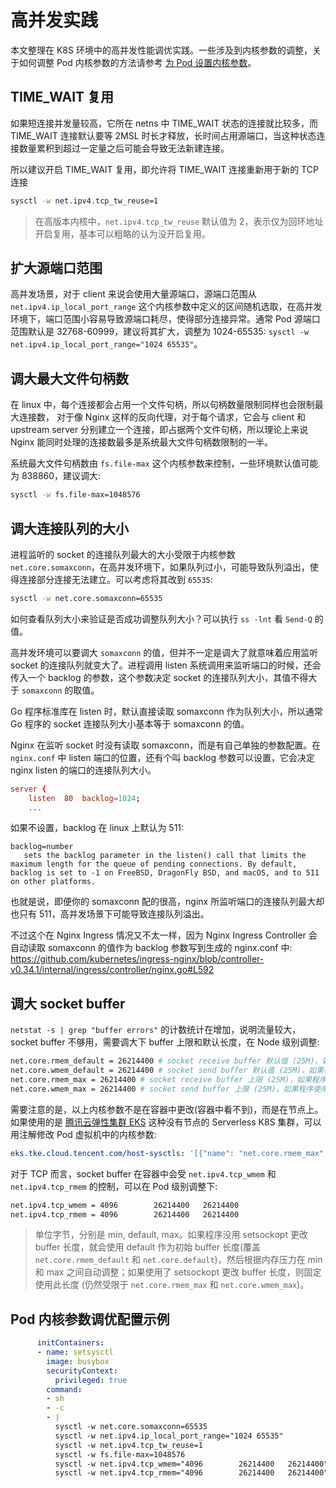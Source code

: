 # 高并发实践

本文整理在 K8S 环境中的高并发性能调优实践。一些涉及到内核参数的调整，关于如何调整 Pod 内核参数的方法请参考 [为 Pod 设置内核参数](../../trick/deploy/set-sysctl.md)。

## TIME_WAIT 复用

如果短连接并发量较高，它所在 netns 中 TIME_WAIT 状态的连接就比较多，而 TIME_WAIT 连接默认要等 2MSL 时长才释放，长时间占用源端口，当这种状态连接数量累积到超过一定量之后可能会导致无法新建连接。

所以建议开启 TIME_WAIT 复用，即允许将 TIME_WAIT 连接重新用于新的 TCP 连接

```bash
sysctl -w net.ipv4.tcp_tw_reuse=1
```

> 在高版本内核中，`net.ipv4.tcp_tw_reuse` 默认值为 2，表示仅为回环地址开启复用，基本可以粗略的认为没开启复用。

## 扩大源端口范围

高并发场景，对于 client 来说会使用大量源端口，源端口范围从 `net.ipv4.ip_local_port_range` 这个内核参数中定义的区间随机选取，在高并发环境下，端口范围小容易导致源端口耗尽，使得部分连接异常。通常 Pod 源端口范围默认是 32768-60999，建议将其扩大，调整为 1024-65535: `sysctl -w net.ipv4.ip_local_port_range="1024 65535"`。

## 调大最大文件句柄数

在 linux 中，每个连接都会占用一个文件句柄，所以句柄数量限制同样也会限制最大连接数， 对于像 Nginx 这样的反向代理，对于每个请求，它会与 client 和 upstream server 分别建立一个连接，即占据两个文件句柄，所以理论上来说 Nginx 能同时处理的连接数最多是系统最大文件句柄数限制的一半。

系统最大文件句柄数由 `fs.file-max` 这个内核参数来控制，一些环境默认值可能为 838860，建议调大:

```bash
sysctl -w fs.file-max=1048576
```

## 调大连接队列的大小

进程监听的 socket 的连接队列最大的大小受限于内核参数 `net.core.somaxconn`，在高并发环境下，如果队列过小，可能导致队列溢出，使得连接部分连接无法建立。可以考虑将其改到 `65535`:

```bash
sysctl -w net.core.somaxconn=65535
```

如何查看队列大小来验证是否成功调整队列大小？可以执行 `ss -lnt` 看 `Send-Q` 的值。

高并发环境可以要调大 `somaxconn` 的值，但并不一定是调大了就意味着应用监听 socket 的连接队列就变大了。进程调用 listen 系统调用来监听端口的时候，还会传入一个 backlog 的参数，这个参数决定 socket 的连接队列大小，其值不得大于 `somaxconn` 的取值。

Go 程序标准库在 listen 时，默认直接读取 somaxconn 作为队列大小，所以通常 Go 程序的 socket 连接队列大小基本等于 somaxconn 的值。

Nginx 在监听 socket 时没有读取 somaxconn，而是有自己单独的参数配置。在 `nginx.conf` 中 listen 端口的位置，还有个叫 backlog 参数可以设置，它会决定 nginx listen 的端口的连接队列大小。

``` nginx.conf
server {
    listen  80  backlog=1024;
    ...
```

如果不设置，backlog 在 linux 上默认为 511:

```
backlog=number
   sets the backlog parameter in the listen() call that limits the maximum length for the queue of pending connections. By default, backlog is set to -1 on FreeBSD, DragonFly BSD, and macOS, and to 511 on other platforms.
```

也就是说，即便你的 somaxconn 配的很高，nginx 所监听端口的连接队列最大却也只有 511，高并发场景下可能导致连接队列溢出。

不过这个在 Nginx Ingress 情况又不太一样，因为 Nginx Ingress Controller 会自动读取 somaxconn 的值作为 backlog 参数写到生成的 nginx.conf 中: https://github.com/kubernetes/ingress-nginx/blob/controller-v0.34.1/internal/ingress/controller/nginx.go#L592

## 调大 socket buffer

`netstat -s | grep "buffer errors"` 的计数统计在增加，说明流量较大，socket buffer 不够用，需要调大下 buffer 上限和默认长度，在 Node 级别调整:

```bash
net.core.rmem_default = 26214400 # socket receive buffer 默认值 (25M)，如果程序没用 setsockopt 更改 buffer 长度的话，默认用这个值。
net.core.wmem_default = 26214400 # socket send buffer 默认值 (25M)，如果程序没用 setsockopt 更改 buffer 长度的话，默认用这个值。
net.core.rmem_max = 26214400 # socket receive buffer 上限 (25M)，如果程序使用 setsockopt 更改 buffer 长度，最大不能超过此限制。
net.core.wmem_max = 26214400 # socket send buffer 上限 (25M)，如果程序使用 setsockopt 更改 buffer 长度，最大不能超过此限制。
```

需要注意的是，以上内核参数不是在容器中更改(容器中看不到)，而是在节点上。如果使用的是 [腾讯云弹性集群 EKS](https://console.cloud.tencent.com/tke2/ecluster) 这种没有节点的 Serverless K8S 集群，可以用注解修改 Pod 虚拟机中的内核参数:

```yaml
eks.tke.cloud.tencent.com/host-sysctls: '[{"name": "net.core.rmem_max","value": "26214400"},{"name": "net.core.wmem_max","value": "26214400"},{"name": "net.core.rmem_default","value": "26214400"},{"name": "net.core.wmem_default","value": "26214400"}]'
```

对于 TCP 而言，socket buffer 在容器中会受 `net.ipv4.tcp_wmem` 和 `net.ipv4.tcp_rmem` 的控制，可以在 Pod 级别调整下:

```bash
net.ipv4.tcp_wmem = 4096        26214400   26214400 
net.ipv4.tcp_rmem = 4096        26214400   26214400
```

> 单位字节，分别是 min, default, max。如果程序没用 setsockopt 更改 buffer 长度，就会使用 default 作为初始 buffer 长度(覆盖 `net.core.rmem_default` 和 `net.core.default`)，然后根据内存压力在 min 和 max 之间自动调整；如果使用了 setsockopt 更改 buffer 长度，则固定使用此长度 (仍然受限于 `net.core.rmem_max` 和 `net.core.wmem_max`)。

## Pod 内核参数调优配置示例

```yaml
      initContainers:
      - name: setsysctl
        image: busybox
        securityContext:
          privileged: true
        command:
        - sh
        - -c
        - |
          sysctl -w net.core.somaxconn=65535
          sysctl -w net.ipv4.ip_local_port_range="1024 65535"
          sysctl -w net.ipv4.tcp_tw_reuse=1
          sysctl -w fs.file-max=1048576
          sysctl -w net.ipv4.tcp_wmem="4096        26214400   26214400"
          sysctl -w net.ipv4.tcp_rmem="4096        26214400   26214400"
```